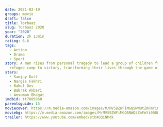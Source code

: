 ```yaml
---
date: 2021-02-19
groups: movie
draft: false
title: Torbaaz
slug: Torbaaz 2020
year: "2020"
duration: 2h 13min
rating: 6.6
tags:
  - Action
  - Drama
  - Sport
story: A man rises from personal tragedy to lead a group of children from a
  refugee camp to victory, transforming their lives through the game of cricket.
stars:
  - Sanjay Dutt
  - Nargis Fakhri
  - Rahul Dev
  - Babrak Akbari
  - Ansuman Bhagat
imdbid: tt7805960
parentsguide: 15
moviecover: https://m.media-amazon.com/images/M/MV5BZWFiMGQ5NWQtZmFmYi00OWM2LTgxNzktNWIwODI5NjNmMTZmXkEyXkFqcGdeQXVyMTI2NjI1OTE1._V1_FMjpg_UY1280_.jpg
moviebg: https://m.media-amazon.com/images/M/MV5BZWFiMGQ5NWQtZmFmYi00OWM2LTgxNzktNWIwODI5NjNmMTZmXkEyXkFqcGdeQXVyMTI2NjI1OTE1._V1_FMjpg_UY1280_.jpg
trailer: https://www.youtube.com/embed/stbAOQiNMdk
---
```

